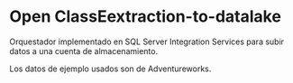 # Open ClassEextraction-to-datalake

Orquestador implementado en SQL Server Integration Services para subir datos a una cuenta de almacenamiento.

Los datos de ejemplo usados son de Adventureworks.
